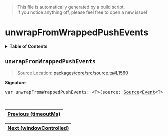 > This file is automatically generated by a build script.<br>If you notice anything off, please feel free to open a new issue!

# unwrapFromWrappedPushEvents

<details><summary><b>Table of Contents</b></summary><br>

1. [<code>unwrapFromWrappedPushEvents</code>](#unwrapFromWrappedPushEvents)</details>

## <a name="unwrapFromWrappedPushEvents"></a><code>unwrapFromWrappedPushEvents</code>

> Source Location: [packages\/core\/src\/source.ts#L1560](..\/..\/packages\/core\/src\/source.ts#L1560)

<b>Signature</b>

<pre>var unwrapFromWrappedPushEvents: &lt;T&gt;(source: <a href="../03-api-source/00-Source.md#Source-Interface">Source</a>&lt;<a href="../02-api-event/00-Event.md#Event">Event</a>&lt;T&gt;&gt;) =&gt; <a href="../03-api-source/00-Source.md#Source-Interface">Source</a>&lt;T&gt;</pre><br>

| [Previous \(timeoutMs\)](095-timeoutMs.md#readme) |
| --- |

<div align="right">

| [Next \(windowControlled\)](097-windowControlled.md#readme) |
| --- |
</div>
